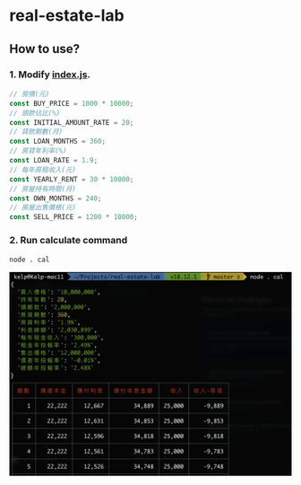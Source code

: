 # real-estate-lab

## How to use?
### 1. Modify [index.js](index.js).
```js
// 房價(元)
const BUY_PRICE = 1000 * 10000;
// 頭款佔比(%)
const INITIAL_AMOUNT_RATE = 20;
// 貸款期數(月)
const LOAN_MONTHS = 360;
// 房貸年利率(%)
const LOAN_RATE = 1.9;
// 每年房租收入(元)
const YEARLY_RENT = 30 * 10000;
// 房屋持有時間(月)
const OWN_MONTHS = 240;
// 房屋出售價格(元)
const SELL_PRICE = 1200 * 10000;
```
### 2. Run calculate command
```bash
node . cal
```

![screenshot](_screenshot.png)
